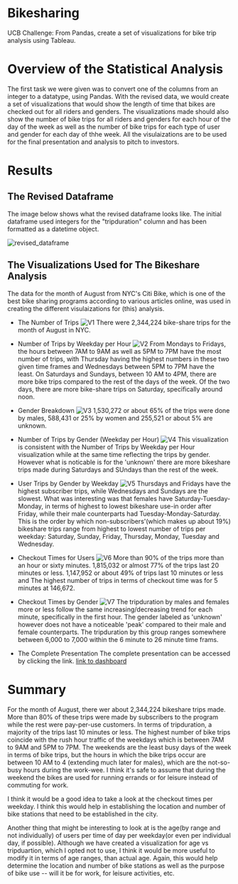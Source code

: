 # Bikesharing
UCB Challenge: From Pandas, create a set of visualizations for bike trip analysis using Tableau.

# Overview of the Statistical Analysis
The first task we were given was to convert one of the columns from an integer to a datatype, using Pandas. With the revised data, we would create a set of visualizations that would show the length of time that bikes are checked out for all riders and genders. The visualizations made should also show the number of bike trips for all riders and genders  for each hour of the day of the week as well as the number of bike trips for each type of user and gender for each day of thhe week. All the visulaizations are to be used for the final presentation and analysis to pitch to investors.

# Results
## The Revised Dataframe 
The image below shows what the revised dataframe looks like. The initial dataframe used integers for the "tripduration" column and has been formatted as a datetime object.

![revised_dataframe](resources/revised_df.png)

## The Visualizations Used for The Bikeshare Analysis
The data for the month of August from NYC's Citi Bike, which is one of the best bike sharing programs according to various articles online, was used in creating the different visulaizations for (this) analysis.

* The Number of Trips
![V1](resources/V1%20_Trips_Recorded.png)
There were 2,344,224 bike-share trips for the month of August in NYC.

* Number of Trips by Weekday per Hour
![V2](resources/V2_Trips_by_Wkday_Hr.png)
From Mondays to Fridays, the hours between 7AM to 9AM as well as 5PM to 7PM have the most number of trips, with Thursday having the highest numbers in these two given time frames and Wednesdays between 5PM to 7PM have the least. On Saturdays and Sundays, between 10 AM to 4PM, there are more bike trips compared to the rest of the days of the week. Of the two days, there are more bike-share trips on Saturday, specifically around noon.

* Gender Breakdown 
![V3](resources/V3_Gender_Breakdown.png)
1,530,272 or about 65% of the trips were done by males, 588,431 or 25% by women and 255,521 or about 5% are unknown.

* Number of Trips by Gender (Weekday per Hour)
![V4](resources/V4_TripsbyGender_Weekend_Hr.jpeg)
This visualization is consistent with the Number of Trips by Weekday per Hour visualization while at the same time reflecting the trips by gender. However what is noticable is for the 'unknown' there are more bikeshare trips made during Saturdays and SUndays than the rest of the week.

* User Trips by Gender by Weekday
![V5](resources/V5_Usertype_by_Gender.png)
Thursdays and Fridays have the highest subscriber trips, while Wednesdays and Sundays are the slowest. What was interesting was that females have Saturday-Tuesday-Monday, in terms of highest to lowest bikeshare use-in order after Friday, while their male counterparts had Tuesday-Monday-Saturday.
This is the order by which non-subscribers'(which makes up about 19%) bikeshare trips range from highest to lowest number of trips per weekday: Saturday, Sunday, Friday, Thursday, Monday, Tuesday and Wednesday. 

* Checkout Times for Users
![V6](resources/V6_Tripduration.png)
More than 90% of the trips more than an hour or sixty minutes. 1,815,032 or almost 77% of the trips last 20 minutes or less. 1,147,952 or about 49% of trips last 10 minutes or less and The highest number of trips in terms of checkout time was for 5 minutes at 146,672.

* Checkout Times by Gender
![V7](resources/V7_Tripduration_Gender.jpeg)
The tripduration by males and females more or less follow the same increasing/decreasing trend for each minute, specifically in the first hour. 
The gender labeled as 'unknown' however does not have a noticeable 'peak' compared to their male and female counterparts. The tripduration by this group ranges somewhere between 6,000 to 7,000 within the 6 minute to 26 minute time frams.

* The Complete Presentation
The complete presentation can be accessed by clicking the link.
[link to dashboard](https://public.tableau.com/app/profile/richelle.long/viz/RKLong_NYCBikeshare/NYCBikeshare-UsersandTripdurationfortheMonthofAugust)

# Summary

For the month of August, there wer about 2,344,224 bikeshare trips made. More than 80% of these trips were made by subscribers to the program while the rest were pay-per-use customers. In terms of tripduration, a majority of the trips last 10 minutes or less. The highest number of bike trips coincide with the rush hour traffic of the weekdays which is between 7AM to 9AM and 5PM to 7PM. The weekends are the least busy days of the week in terms of bike trips, but the hours in which the bike trips occur are between 10 AM to 4 (extending much later for males), which are the not-so-busy hours during the work-wee. I think it's safe to assume that during the weekend the bikes are used for running errands or for leisure instead of commuting for work.

I think it would be a good idea to take a look at the checkout times per weekday. I think this would help in establishing the location and number of bike stations that need to be established in the city.

Another thing that might be interesting to look at is the age(by range and not individually) of users per time of day per weekday(or even per individual day, if possible). Although we have created a visualization for age vs tripduartion, which I opted not to use, I think it would be more useful to modify it in terms of age ranges, than actual age. Again, this would help determine the location and number of bike stations as well as the purpose of bike use -- will it be for work, for leisure activities, etc.



